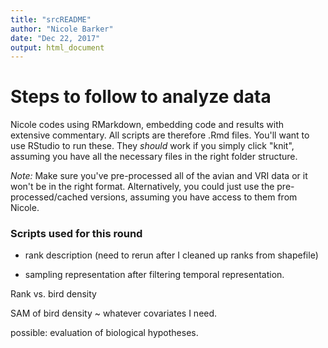 ```yaml
---
title: "srcREADME"
author: "Nicole Barker"
date: "Dec 22, 2017"
output: html_document
---
```


# Steps to follow to analyze data

Nicole codes using RMarkdown, embedding code and results with extensive commentary. All scripts are therefore .Rmd files. You'll want to use RStudio to run these. They *should* work if you simply click "knit", assuming you have all the necessary files in the right folder structure.

*Note:* Make sure you've pre-processed all of the avian and VRI data or it won't be in the right format. Alternatively, you could just use the pre-processed/cached versions, assuming you have access to them from Nicole.

### Scripts used for this round


* rank description (need to rerun after I cleaned up ranks  from shapefile)


* sampling representation after filtering temporal representation. 


Rank vs. bird density


SAM of bird density ~ whatever covariates I need. 


possible: evaluation of biological hypotheses. 


